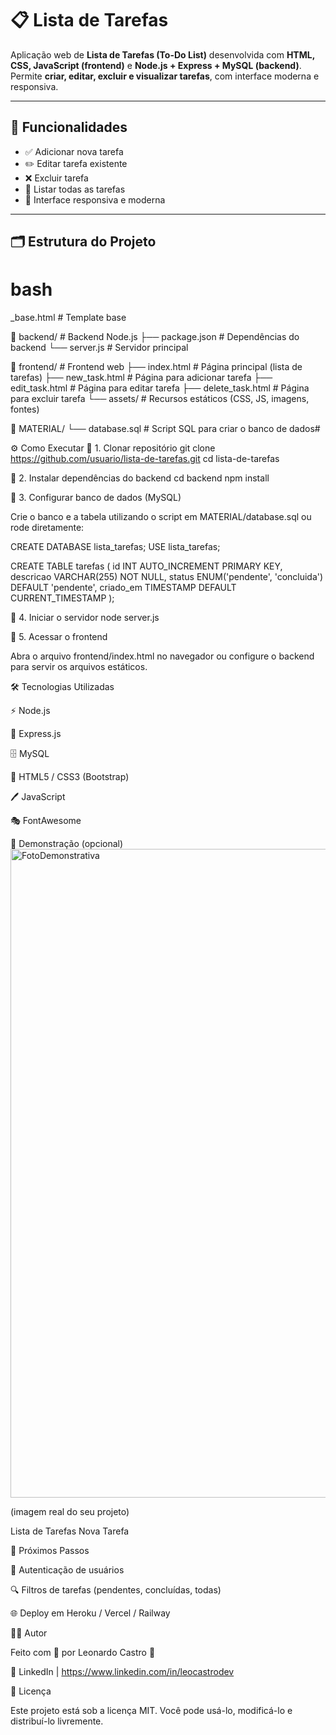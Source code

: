 ﻿# 📋 Lista de Tarefas  

Aplicação web de **Lista de Tarefas (To-Do List)** desenvolvida com **HTML, CSS, JavaScript (frontend)** e **Node.js + Express + MySQL (backend)**.  
Permite **criar, editar, excluir e visualizar tarefas**, com interface moderna e responsiva.  

---

## 🚀 Funcionalidades  

- ✅ Adicionar nova tarefa  
- ✏️ Editar tarefa existente  
- ❌ Excluir tarefa  
- 📄 Listar todas as tarefas  
- 📱 Interface responsiva e moderna  

---

## 🗂 Estrutura do Projeto  

# bash
_base.html                # Template base

📁 backend/               # Backend Node.js
 ├── package.json         # Dependências do backend
 └── server.js            # Servidor principal

📁 frontend/              # Frontend web
 ├── index.html           # Página principal (lista de tarefas)
 ├── new_task.html        # Página para adicionar tarefa
 ├── edit_task.html       # Página para editar tarefa
 ├── delete_task.html     # Página para excluir tarefa
 └── assets/              # Recursos estáticos (CSS, JS, imagens, fontes)

📁 MATERIAL/
 └── database.sql         # Script SQL para criar o banco de dados#

⚙️ Como Executar
🔹 1. Clonar repositório
git clone https://github.com/usuario/lista-de-tarefas.git
cd lista-de-tarefas

🔹 2. Instalar dependências do backend
cd backend
npm install

🔹 3. Configurar banco de dados (MySQL)

Crie o banco e a tabela utilizando o script em MATERIAL/database.sql ou rode diretamente:

CREATE DATABASE lista_tarefas;
USE lista_tarefas;

CREATE TABLE tarefas (
  id INT AUTO_INCREMENT PRIMARY KEY,
  descricao VARCHAR(255) NOT NULL,
  status ENUM('pendente', 'concluida') DEFAULT 'pendente',
  criado_em TIMESTAMP DEFAULT CURRENT_TIMESTAMP
);

🔹 4. Iniciar o servidor
node server.js

🔹 5. Acessar o frontend

Abra o arquivo frontend/index.html no navegador
ou configure o backend para servir os arquivos estáticos.

🛠 Tecnologias Utilizadas

⚡ Node.js

🚀 Express.js

🗄 MySQL

🎨 HTML5 / CSS3 (Bootstrap)

🖊 JavaScript

🎭 FontAwesome

📸 Demonstração (opcional)
<img width="1920" height="1038" alt="FotoDemonstrativa" src="https://github.com/user-attachments/assets/ee632acf-4aab-4431-a7ed-11565db085da" />

(imagem real do seu projeto)

Lista de Tarefas	Nova Tarefa

	
📌 Próximos Passos

🔑 Autenticação de usuários

🔍 Filtros de tarefas (pendentes, concluídas, todas)

🌐 Deploy em Heroku / Vercel / Railway

👨‍💻 Autor

Feito com 💙 por Leonardo Castro 🚀

🔗 LinkedIn 
 | https://www.linkedin.com/in/leocastrodev

📄 Licença

Este projeto está sob a licença MIT.
Você pode usá-lo, modificá-lo e distribuí-lo livremente.



